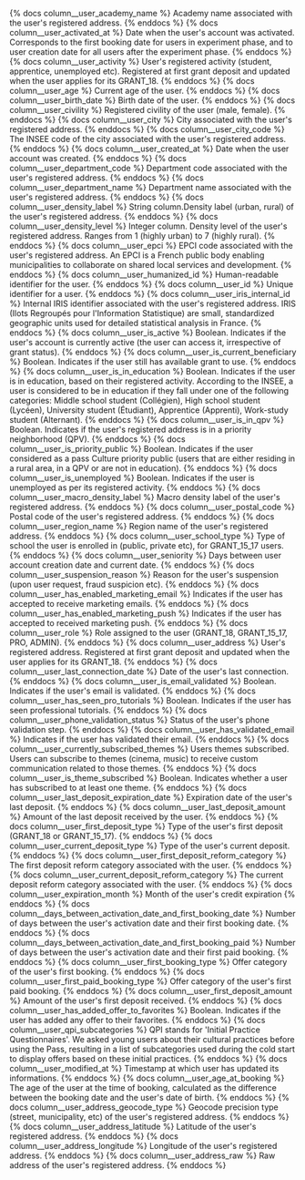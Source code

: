 {% docs column__user_academy_name %} Academy name associated with the user's registered address. {% enddocs %}
{% docs column__user_activated_at %} Date when the user's account was activated. Corresponds to the first booking date for users in experiment phase, and to user creation date for all users after the experiment phase. {% enddocs %}
{% docs column__user_activity %} User's registered activity (student, apprentice, unemployed etc). Registered at first grant deposit and updated when the user applies for its GRANT_18. {% enddocs %}
{% docs column__user_age %} Current age of the user. {% enddocs %}
{% docs column__user_birth_date %} Birth date of the user. {% enddocs %}
{% docs column__user_civility %} Registered civility of the user (male, female). {% enddocs %}
{% docs column__user_city %} City associated with the user's registered address. {% enddocs %}
{% docs column__user_city_code %} The INSEE code of the city associated with the user's registered address. {% enddocs %}
{% docs column__user_created_at %} Date when the user account was created. {% enddocs %}
{% docs column__user_department_code %} Department code associated with the user's registered address. {% enddocs %}
{% docs column__user_department_name %} Department name associated with the user's registered address. {% enddocs %}
{% docs column__user_density_label %} String column.Density label (urban, rural) of the user's registered address. {% enddocs %}
{% docs column__user_density_level %} Integer column. Density level of the user's registered address. Ranges from 1 (highly urban) to 7 (highly rural). {% enddocs %}
{% docs column__user_epci %} EPCI code associated with the user's registered address. An EPCI is a French public body enabling municipalities to collaborate on shared local services and development. {% enddocs %}
{% docs column__user_humanized_id %} Human-readable identifier for the user. {% enddocs %}
{% docs column__user_id %} Unique identifier for a user. {% enddocs %}
{% docs column__user_iris_internal_id %} Internal IRIS identifier associated with the user's registered address. IRIS (Ilots Regroupés pour l'Information Statistique) are small, standardized geographic units used for detailed statistical analysis in France. {% enddocs %}
{% docs column__user_is_active %} Boolean. Indicates if the user's account is currently active (the user can access it, irrespective of grant status). {% enddocs %}
{% docs column__user_is_current_beneficiary %} Boolean. Indicates if the user still has available grant to use. {% enddocs %}
{% docs column__user_is_in_education %} Boolean. Indicates if the user is in education, based on their registered activity. According to the INSEE, a user is considered to be in education if they fall under one of the following categories: Middle school student (Collégien), High school student (Lycéen), University student (Étudiant), Apprentice (Apprenti), Work-study student (Alternant). {% enddocs %}
{% docs column__user_is_in_qpv %} Boolean. Indicates if the user's registered address is in a priority neighborhood (QPV). {% enddocs %}
{% docs column__user_is_priority_public %} Boolean. Indicates if the user considered as a pass Culture priority public (users that are either residing in a rural area, in a QPV or are not in education). {% enddocs %}
{% docs column__user_is_unemployed %} Boolean. Indicates if the user is unemployed as per its registered activity. {% enddocs %}
{% docs column__user_macro_density_label %} Macro density label of the user's registered address. {% enddocs %}
{% docs column__user_postal_code %} Postal code of the user's registered address. {% enddocs %}
{% docs column__user_region_name %} Region name of the user's registered address. {% enddocs %}
{% docs column__user_school_type %} Type of school the user is enrolled in (public, private etc), for GRANT_15_17 users. {% enddocs %}
{% docs column__user_seniority %} Days between user account creation date and current date. {% enddocs %}
{% docs column__user_suspension_reason %} Reason for the user's suspension (upon user request, fraud suspicion etc). {% enddocs %}
{% docs column__user_has_enabled_marketing_email %} Indicates if the user has accepted to receive marketing emails. {% enddocs %}
{% docs column__user_has_enabled_marketing_push %} Indicates if the user has accepted to received marketing push. {% enddocs %}
{% docs column__user_role %} Role assigned to the user (GRANT_18, GRANT_15_17, PRO, ADMIN). {% enddocs %}
{% docs column__user_address %} User's registered address. Registered at first grant deposit and updated when the user applies for its GRANT_18. {% enddocs %}
{% docs column__user_last_connection_date %} Date of the user's last connection. {% enddocs %}
{% docs column__user_is_email_validated %} Boolean. Indicates if the user's email is validated. {% enddocs %}
{% docs column__user_has_seen_pro_tutorials %} Boolean. Indicates if the user has seen professional tutorials. {% enddocs %}
{% docs column__user_phone_validation_status %} Status of the user's phone validation step. {% enddocs %}
{% docs column__user_has_validated_email %} Indicates if the user has validated their email. {% enddocs %}
{% docs column__user_currently_subscribed_themes %} Users themes subscribed. Users can subscribe to themes (cinema, music) to receive custom communication related to those themes. {% enddocs %}
{% docs column__user_is_theme_subscribed %} Boolean. Indicates whether a user has subscribed to at least one theme. {% enddocs %}
{% docs column__user_last_deposit_expiration_date %} Expiration date of the user's last deposit. {% enddocs %}
{% docs column__user_last_deposit_amount %} Amount of the last deposit received by the user. {% enddocs %}
{% docs column__user_first_deposit_type %} Type of the user's first deposit (GRANT_18 or GRANT_15_17). {% enddocs %}
{% docs column__user_current_deposit_type %} Type of the user's current deposit. {% enddocs %}
{% docs column__user_first_deposit_reform_category %} The first deposit reform category associated with the user. {% enddocs %}
{% docs column__user_current_deposit_reform_category %} The current deposit reform category associated with the user. {% enddocs %}
{% docs column__user_expiration_month %} Month of the user's credit expiration {% enddocs %}
{% docs column__days_between_activation_date_and_first_booking_date %} Number of days between the user's activation date and their first booking date. {% enddocs %}
{% docs column__days_between_activation_date_and_first_booking_paid %} Number of days between the user's activation date and their first paid booking. {% enddocs %}
{% docs column__user_first_booking_type %} Offer category of the user's first booking. {% enddocs %}
{% docs column__user_first_paid_booking_type %} Offer category of the user's first paid booking. {% enddocs %}
{% docs column__user_first_deposit_amount %} Amount of the user's first deposit received. {% enddocs %}
{% docs column__user_has_added_offer_to_favorites %} Boolean. Indicates if the user has added any offer to their favorites. {% enddocs %}
{% docs column__user_qpi_subcategories %} QPI stands for 'Initial Practice Questionnaires'. We asked young users about their cultural practices before using the Pass, resulting in a list of subcategories used during the cold start to display offers based on these initial practices. {% enddocs %}
{% docs column__user_modified_at %} Timestamp at which user has updated its informations. {% enddocs %}
{% docs column__user_age_at_booking %} The age of the user at the time of booking, calculated as the difference between the booking date and the user's date of birth. {% enddocs %}
{% docs column__user_address_geocode_type %} Geocode precision type (street, municipality, etc) of the user's registered address. {% enddocs %}
{% docs column__user_address_latitude %} Latitude of the user's registered address. {% enddocs %}
{% docs column__user_address_longitude %} Longitude of the user's registered address. {% enddocs %}
{% docs column__user_address_raw %} Raw address of the user's registered address. {% enddocs %}
